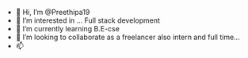 - 👋 Hi, I’m @Preethipa19
- 👀 I’m interested in ... Full stack development
- 🌱 I’m currently learning B.E-cse 
- 💞️ I’m looking to collaborate as a freelancer also intern and full time...
- 📫 

<!---
Preethipa19/Preethipa19 is a ✨ special ✨ repository because its `README.md` (this file) appears on your GitHub profile.
You can click the Preview link to take a look at your changes.
--->
